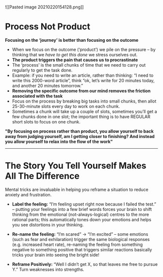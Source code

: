 ![[Pasted image 20210220154128.png]]

# Process Not Product

**Focusing on the ‘journey’ is better than focusing on the outcome**

-   When we focus on the outcome (‘product’) we pile on the pressure – by thinking that we _have to get this done_ we stress ourselves out.
-   **The product triggers the pain that causes us to procrastinate**
-   The ‘process’ is the small chunks of time that we need to carry out regularly to get the task done.
-   Example: if you need to write an article, rather than thinking: “I need to write this 2000-word article”, think “ok, let’s write for 20 minutes today, and another 20 minutes tomorrow.”
-   **Removing the specific outcome from our mind removes the friction associated with the task**
-   Focus on the process by breaking big tasks into small chunks, then allot 25-30-minute slots every day to work on each chunk.
-   Sometimes a chunk will take up a couple of slots, sometimes you’ll get a few chunks done in one slot; the important thing is to have REGULAR short slots to focus on one chunk.

**"By focusing on process rather than product, you allow yourself to back away from judging yourself, am I getting closer to finishing? And instead you allow yourself to relax into the flow of the work"**

---

# The Story You Tell Yourself Makes All The Difference

Mental tricks are invaluable in helping you reframe a situation to reduce anxiety and frustration.

-   **Label the feeling:** “I’m feeling upset right now because I failed the test.” – putting your feelings into a few brief words forces your brain to shift thinking from the emotional (not-always-logical) centres to the more rational parts; this automatically tones down your emotions and helps you see distortions in your thinking.
    
-   **Re-name the feeling:** “I’m scared” -> “I’m excited” – some emotions (such as fear and exhilaration) trigger the same biological responses (e.g. increased heart rate), re-naming the feeling from something negative to something positive that triggers similar reactions basically tricks your brain into seeing the bright side!
    
-   **Reframe Positively:** “Well I didn’t get X, so that leaves me free to pursue Y.” Turn weaknesses into strengths.